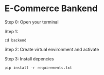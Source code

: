 # E-Commerce Bankend

Step 0:
Open your terminal

Step 1:
```
cd backend
```

Step 2:
Create virtual environment and activate

Step 3:
Install depencies
```
pip install -r requirements.txt
```
